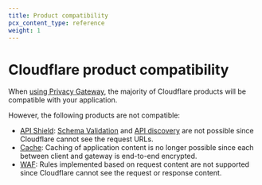 ```yaml
---
title: Product compatibility
pcx_content_type: reference
weight: 1
---
```


# Cloudflare product compatibility

When [using Privacy Gateway](/privacy-gateway/get-started/), the majority of Cloudflare products will be compatible with your application.

However, the following products are not compatible:

- [API Shield](/api-shield/): [Schema Validation](/api-shield/security/schema-validation/) and [API discovery](/api-shield/security/api-discovery/) are not possible since Cloudflare cannot see the request URLs.
- [Cache](/cache/): Caching of application content is no longer possible since each between client and gateway is end-to-end encrypted.
- [WAF](/waf/): Rules implemented based on request content are not supported since Cloudflare cannot see the request or response content.